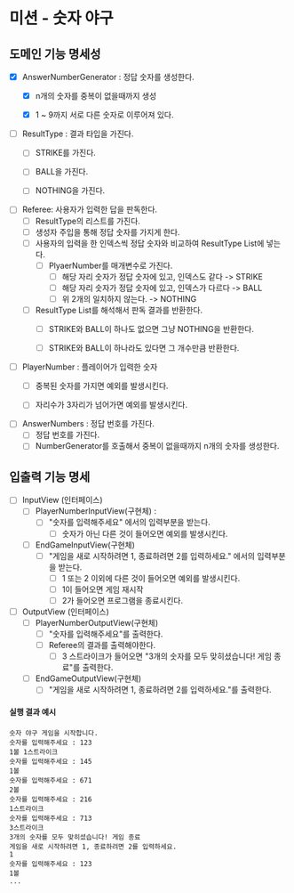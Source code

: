 # 미션 - 숫자 야구

## 도메인 기능 명세성

- [x] AnswerNumberGenerator : 정답 숫자를 생성한다.
    - [x] n개의 숫자를 중복이 없을때까지 생성
    - [x] 1 ~ 9까지 서로 다른 숫자로 이루어져 있다.


- [ ] ResultType : 결과 타입을 가진다.
    - [ ] STRIKE를 가진다.
    - [ ] BALL을 가진다.
    - [ ] NOTHING을 가진다.


- [ ] Referee: 사용자가 입력한 답을 판독한다.
    - [ ] ResultType의 리스트를 가진다.
    - [ ] 생성자 주입을 통해 정답 숫자를 가지게 한다.
    - [ ] 사용자의 입력을 한 인덱스씩 정답 숫자와 비교하여 ResultType List에 넣는다.
        - [ ] PlyaerNumber를 매개변수로 가진다.
            - [ ] 해당 자리 숫자가 정답 숫자에 있고, 인덱스도 같다 -> STRIKE
            - [ ] 해당 자리 숫자가 정답 숫자에 있고, 인덱스가 다르다 -> BALL
            - [ ] 위 2개의 일치하지 않는다. -> NOTHING

    - [ ] ResultType List를 해석해서 판독 결과를 반환한다.
        - [ ] STRIKE와 BALL이 하나도 없으면 그냥 NOTHING을 반환한다.
        - [ ] STRIKE와 BALL이 하나라도 있다면 그 개수만큼 반환한다.


- [ ] PlayerNumber : 플레이어가 입력한 숫자
    - [ ] 중복된 숫자를 가지면 예외를 발생시킨다.
    - [ ] 자리수가 3자리가 넘어가면 예외를 발생시킨다.


- [ ] AnswerNumbers : 정답 번호를 가진다.
    - [ ] 정답 번호를 가진다.
    - [ ] NumberGenerator를 호출해서 중복이 없을때까지 n개의 숫자를 생성한다.

## 입출력 기능 명세

- [ ] InputView (인터페이스)
    - [ ] PlayerNumberInputView(구현체) :
        - [ ] "숫자를 입력해주세요" 에서의 입력부분을 받는다.
            - [ ] 숫자가 아닌 다른 것이 들어오면 예외를 발생시킨다.
    - [ ] EndGameInputView(구현체)
        - [ ] "게임을 새로 시작하려면 1, 종료하려면 2를 입력하세요." 에서의 입력부분을 받는다.
            - [ ] 1 또는 2 이외에 다른 것이 들어오면 예외를 발생시킨다.
            - [ ] 1이 들어오면 게임 재시작
            - [ ] 2가 들어오면 프로그램을 종료시킨다.
- [ ] OutputView (인터페이스)
    - [ ] PlayerNumberOutputView(구현체)
        -  [ ] "숫자를 입력해주세요"를 출력한다.
        -  [ ] Referee의 결과를 출력해야한다.
            - [ ] 3 스트라이크가 들어오면 "3개의 숫자를 모두 맞히셨습니다! 게임 종료"를 출력한다.
    - [ ] EndGameOutputView(구현체)
        - [ ] "게임을 새로 시작하려면 1, 종료하려면 2를 입력하세요."를 출력한다.

#### 실행 결과 예시

```
숫자 야구 게임을 시작합니다.
숫자를 입력해주세요 : 123
1볼 1스트라이크
숫자를 입력해주세요 : 145
1볼
숫자를 입력해주세요 : 671
2볼
숫자를 입력해주세요 : 216
1스트라이크
숫자를 입력해주세요 : 713
3스트라이크
3개의 숫자를 모두 맞히셨습니다! 게임 종료
게임을 새로 시작하려면 1, 종료하려면 2를 입력하세요.
1
숫자를 입력해주세요 : 123
1볼
...
```
